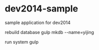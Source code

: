 dev2014-sample
==============

sample application for dev2014

rebuild database
gulp mkdb --name=yijing

run system
gulp
